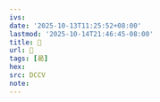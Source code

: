 ```yaml
---
ivs:
date: '2025-10-13T11:25:52+08:00'
lastmod: '2025-10-14T21:46:45-08:00'
title: 󰊰
url: 󰊰
tags: [曷]
hex: 
src: DCCV
note:
---
```

